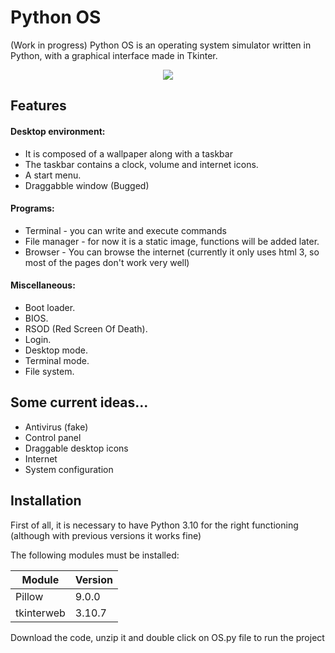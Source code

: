 # Python OS
(Work in progress) Python OS is an operating system simulator written in Python, with a graphical interface made in Tkinter.

<p align="center">
  <img src="https://user-images.githubusercontent.com/63316583/150565735-6f2cedf3-a69b-4091-8fce-7b344025f2cd.png" />
</p>

## Features

#### Desktop environment:
- It is composed of a wallpaper along with a taskbar
- The taskbar contains a clock, volume and internet icons.
- A start menu.
- Draggabble window (Bugged)

#### Programs:
- Terminal - you can write and execute commands
- File manager - for now it is a static image, functions will be added later.
- Browser - You can browse the internet (currently it only uses html 3, so most of the pages don't work very well)

#### Miscellaneous:
- Boot loader.
- BIOS.
- RSOD (Red Screen Of Death).
- Login.
- Desktop mode.
- Terminal mode.
- File system.

## Some current ideas...
- Antivirus (fake)
- Control panel
- Draggable desktop icons
- Internet
- System configuration

## Installation

First of all, it is necessary to have Python 3.10 for the right functioning (although with previous versions it works fine)

The following modules must be installed:
 
| Module     | Version |
|------------| --------|
| Pillow     | 9.0.0   |
| tkinterweb | 3.10.7  |

Download the code, unzip it and double click on OS.py file to run the project



    
